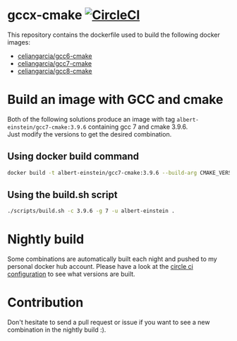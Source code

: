# gccx-cmake [![CircleCI](https://circleci.com/gh/celian-garcia/gccx-cmake/tree/master.svg?style=svg)](https://circleci.com/gh/celian-garcia/gccx-cmake/tree/master) 
This repository contains the dockerfile used to build the following docker images:
- [celiangarcia/gcc6-cmake](https://hub.docker.com/r/celiangarcia/gcc6-cmake/)
- [celiangarcia/gcc7-cmake](https://hub.docker.com/r/celiangarcia/gcc7-cmake/)
- [celiangarcia/gcc8-cmake](https://hub.docker.com/r/celiangarcia/gcc8-cmake/)

# Build an image with GCC and cmake
Both of the following solutions produce an image with tag ``albert-einstein/gcc7-cmake:3.9.6`` containing gcc 7 and cmake 3.9.6.<br>
Just modify the versions to get the desired combination.

## Using docker build command
```bash
docker build -t albert-einstein/gcc7-cmake:3.9.6 --build-arg CMAKE_VERSION=3.9.6 --build-arg GCC_VERSION=7 .
```

## Using the build.sh script
```bash
./scripts/build.sh -c 3.9.6 -g 7 -u albert-einstein .
```

# Nightly build
Some combinations are automatically built each night and pushed to my personal docker hub account. Please have a look at the [circle ci configuration](./.circleci/config.yml) to see what versions are built.

# Contribution
Don't hesitate to send a pull request or issue if you want to see a new combination in the nightly build :).
